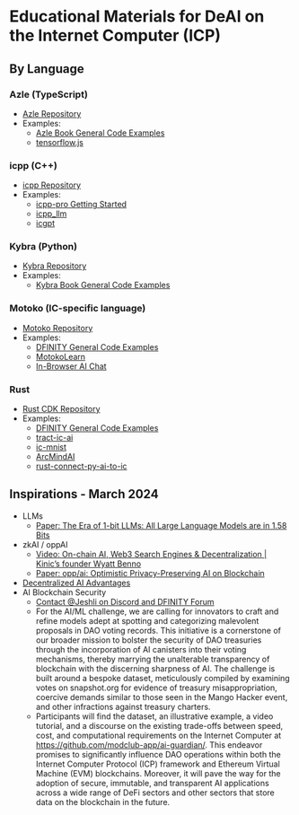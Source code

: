 # Educational Materials for DeAI on the Internet Computer (ICP)

## By Language
### Azle (TypeScript)
- [Azle Repository](https://github.com/demergent-labs/azle)
- Examples:
  - [Azle Book General Code Examples](https://demergent-labs.github.io/azle/rest_based_examples.html)
  - [tensorflow.js](https://github.com/carlosarturoceron/decentAI)

### icpp (C++)
- [icpp Repository](https://github.com/icppWorld/icpp-pro)
- Examples:
  - [icpp-pro Getting Started](https://docs.icpp.world/getting-started.html)
  - [icpp_llm](https://github.com/icppWorld/icpp_llm)
  - [icgpt](https://github.com/icppWorld/icgpt)

### Kybra (Python)
- [Kybra Repository](https://github.com/demergent-labs/kybra)
- Examples:
  - [Kybra Book General Code Examples](https://demergent-labs.github.io/kybra/examples.html)

### Motoko (IC-specific language)
- [Motoko Repository](https://github.com/dfinity/motoko)
- Examples:
  - [DFINITY General Code Examples](https://github.com/dfinity/examples/tree/master/motoko)
  - [MotokoLearn](https://github.com/ildefons/motokolearn)
  - [In-Browser AI Chat](https://github.com/patnorris/DecentralizedAIonIC)

### Rust
- [Rust CDK Repository](https://github.com/dfinity/cdk-rs)
- Examples:
  - [DFINITY General Code Examples](https://github.com/dfinity/cdk-rs/tree/main/examples)
  - [tract-ic-ai](https://github.com/jeshli/tract-ic-ai)
  - [ic-mnist](https://github.com/smallstepman/ic-mnist)
  - [ArcMindAI](https://github.com/arcmindai/arcmindai)
  - [rust-connect-py-ai-to-ic](https://github.com/jeshli/rust-connect-py-ai-to-ic)

## Inspirations - March 2024
- LLMs
  - [Paper: The Era of 1-bit LLMs: All Large Language Models are in 1.58 Bits](https://arxiv.org/abs/2402.17764v1)
- zkAI / oppAI
  - [Video: On-chain AI, Web3 Search Engines & Decentralization | Kinic’s founder Wyatt Benno](https://www.youtube.com/watch?v=rvtUKRq6Yv0)
  - [Paper: opp/ai: Optimistic Privacy-Preserving AI on Blockchain](https://arxiv.org/abs/2402.15006)
- [Decentralized AI Advantages](https://dscvr.one/post/1153371204873059295/unique-advantages-of-decentralized-aithese-are-the-results-of-ic)
- AI Blockchain Security
  - [Contact @Jeshli on Discord and DFINITY Forum](https://discord.com/channels/748416164832608337/1184160869614108873/1211065467372838973)
  - For the AI/ML challenge, we are calling for innovators to craft and refine models adept at spotting and categorizing malevolent proposals in DAO voting records. This initiative is a cornerstone of our broader mission to bolster the security of DAO treasuries through the incorporation of AI canisters into their voting mechanisms, thereby marrying the unalterable transparency of blockchain with the discerning sharpness of AI. The challenge is built around a bespoke dataset, meticulously compiled by examining votes on snapshot.org for evidence of treasury misappropriation, coercive demands similar to those seen in the Mango Hacker event, and other infractions against treasury charters.
  - Participants will find the dataset, an illustrative example, a video tutorial, and a discourse on the existing trade-offs between speed, cost, and computational requirements on the Internet Computer at https://github.com/modclub-app/ai-guardian/. This endeavor promises to significantly influence DAO operations within both the Internet Computer Protocol (ICP) framework and Ethereum Virtual Machine (EVM) blockchains. Moreover, it will pave the way for the adoption of secure, immutable, and transparent AI applications across a wide range of DeFi sectors and other sectors that store data on the blockchain in the future.